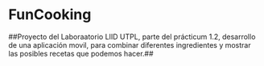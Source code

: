 # FunCooking

##Proyecto del Laboraatorio LIID UTPL, parte del prácticum 1.2, desarrollo de una aplicación movil, para combinar diferentes ingredientes y mostrar las posibles recetas que podemos hacer.##
